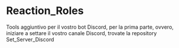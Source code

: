 # Reaction_Roles
Tools aggiuntivo per il vostro bot Discord, per la prima parte, ovvero, iniziare a settare il vostro canale Discord, trovate la repository Set_Server_Discord
